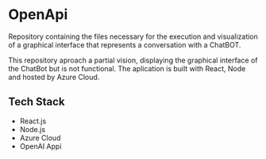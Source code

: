# OpenApi
Repository containing the files necessary for the execution and visualization of a graphical interface that represents a conversation with a ChatBOT.

This repository aproach a partial vision, displaying the graphical interface of the ChatBot but is not functional.
The aplication is built with React, Node and hosted by Azure Cloud.

## Tech Stack
- React.js
- Node.js
- Azure Cloud
- OpenAI Appi
